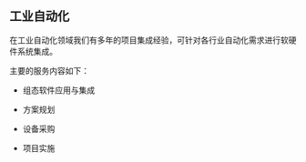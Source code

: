 
## <a id="工业自动化" style="padding-top: 60px;">工业自动化</a>

在工业自动化领域我们有多年的项目集成经验，可针对各行业自动化需求进行软硬件系统集成。

主要的服务内容如下：

- 组态软件应用与集成

- 方案规划

- 设备采购

- 项目实施